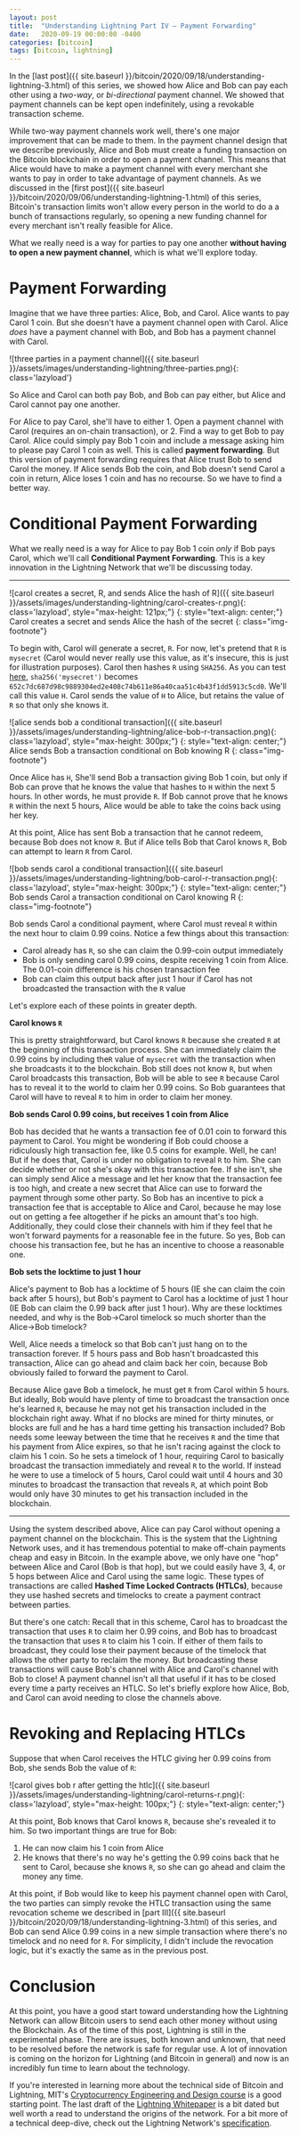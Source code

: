 ```yaml
---
layout: post
title:  "Understanding Lightning Part IV – Payment Forwarding"
date:   2020-09-19 00:00:00 -0400
categories: [bitcoin]
tags: [bitcoin, lightning]
---
```


In the [last post]({{ site.baseurl }}/bitcoin/2020/09/18/understanding-lightning-3.html) of this series, we showed how Alice and Bob can pay each other using a *two-way*, or *bi-directional* payment channel. We showed that payment channels can be kept open indefinitely, using a revokable transaction scheme.

While two-way payment channels work well, there's one major improvement that can be made to them. In the payment channel design that we describe previously, Alice and Bob must create a funding transaction on the Bitcoin blockchain in order to open a payment channel. This means that Alice would have to make a payment channel with every merchant she wants to pay in order to take advantage of payment channels. As we discussed in the [first post]({{ site.baseurl }}/bitcoin/2020/09/06/understanding-lightning-1.html) of this series, Bitcoin's transaction limits won't allow every person in the world to do a a bunch of transactions regularly, so opening a new funding channel for every merchant isn't really feasible for Alice.

What we really need is a way for parties to pay one another **without having to open a new payment channel**, which is what we'll explore today.

# Payment Forwarding

Imagine that we have three parties: Alice, Bob, and Carol. Alice wants to pay Carol 1 coin. But she doesn't have a payment channel open with Carol. Alice *does* have a payment channel with Bob, and Bob has a payment channel with Carol.

![three parties in a payment channel]({{ site.baseurl }}/assets/images/understanding-lightning/three-parties.png){: class='lazyload'}

So Alice and Carol can both pay Bob, and Bob can pay either, but Alice and Carol cannot pay one another.

For Alice to pay Carol, she'll have to either 1. Open a payment channel with Carol (requires an on-chain transaction), or 2. Find a way to get Bob to pay Carol. Alice could simply pay Bob 1 coin and include a message asking him to please pay Carol 1 coin as well. This is called **payment forwarding**. But this version of payment forwarding requires that Alice trust Bob to send Carol the money. If Alice sends Bob the coin, and Bob doesn't send Carol a coin in return, Alice loses 1 coin and has no recourse. So we have to find a better way.

# Conditional Payment Forwarding

What we really need is a way for Alice to pay Bob 1 coin *only* if Bob pays Carol, which we'll call **Conditional Payment Forwarding**. This is a key innovation in the Lightning Network that we'll be discussing today.

--- 

![carol creates a secret, R, and sends Alice the hash of R]({{ site.baseurl }}/assets/images/understanding-lightning/carol-creates-r.png){: class='lazyload', style="max-height: 121px;"}
{: style="text-align: center;"}
Carol creates a secret and sends Alice the hash of the secret
{: class="img-footnote"}

To begin with, Carol will generate a secret, `R`. For now, let's pretend that `R` is `mysecret` (Carol would never really use this value, as it's insecure, this is just for illustration purposes). Carol then hashes `R` using `SHA256`. As you can test [here](https://xorbin.com/tools/sha256-hash-calculator), `sha256('mysecret')` becomes `652c7dc687d98c9889304ed2e408c74b611e86a40caa51c4b43f1dd5913c5cd0`. We'll call this value `H`. Carol sends the value of `H` to Alice, but retains the value of `R` so that only she knows it.

![alice sends bob a conditional transaction]({{ site.baseurl }}/assets/images/understanding-lightning/alice-bob-r-transaction.png){: class='lazyload', style="max-height: 300px;"}
{: style="text-align: center;"}
Alice sends Bob a transaction conditional on Bob knowing R
{: class="img-footnote"}

Once Alice has `H`, She'll send Bob a transaction giving Bob 1 coin, but only if Bob can prove that he knows the value that hashes to `H` within the next 5 hours. In other words, he must provide `R`. If Bob cannot prove that he knows `R` within the next 5 hours, Alice would be able to take the coins back using her key.

At this point, Alice has sent Bob a transaction that he cannot redeem, because Bob does not know `R`. But if Alice tells Bob that Carol knows `R`, Bob can attempt to learn `R` from Carol.

![bob sends carol a conditional transaction]({{ site.baseurl }}/assets/images/understanding-lightning/bob-carol-r-transaction.png){: class='lazyload', style="max-height: 300px;"}
{: style="text-align: center;"}
Bob sends Carol a transaction conditional on Carol knowing R
{: class="img-footnote"}

Bob sends Carol a conditional payment, where Carol must reveal `R` within the next hour to claim 0.99 coins. Notice a few things about this transaction:

- Carol already has `R`, so she can claim the 0.99-coin output immediately
- Bob is only sending carol 0.99 coins, despite receiving 1 coin from Alice. The 0.01-coin difference is his chosen transaction fee
- Bob can claim this output back after just 1 hour if Carol has not broadcasted the transaction with the `R` value

Let's explore each of these points in greater depth.

**Carol knows `R`**

This is pretty straightforward, but Carol knows `R` because she created `R` at the beginning of this transaction process. She can immediately claim the 0.99 coins by including the`R` value of `mysecret` with the transaction when she broadcasts it to the blockchain. Bob still does not know `R`, but when Carol broadcasts this transaction, Bob will be able to see `R` because Carol has to reveal it to the world to claim her 0.99 coins. So Bob guarantees that Carol will have to reveal `R` to him in order to claim her money.

**Bob sends Carol 0.99 coins, but receives 1 coin from Alice**

Bob has decided that he wants a transaction fee of 0.01 coin to forward this payment to Carol. You might be wondering if Bob could choose a ridiculously high transaction fee, like 0.5 coins for example. Well, he can! But if he does that, Carol is under no obligation to reveal `R` to him. She can decide whether or not she's okay with this transaction fee. If she isn't, she can simply send Alice a message and let her know that the transaction fee is too high, and create a new secret that Alice can use to forward the payment through some other party. So Bob has an incentive to pick a transaction fee that is acceptable to Alice and Carol, because he may lose out on getting a fee altogether if he picks an amount that's too high. Additionally, they could close their channels with him if they feel that he won't forward payments for a reasonable fee in the future. So yes, Bob can choose his transaction fee, but he has an incentive to choose a reasonable one.

**Bob sets the locktime to just 1 hour**

Alice's payment to Bob has a locktime of 5 hours (IE she can claim the coin back after 5 hours), but Bob's payment to Carol has a locktime of just 1 hour (IE Bob can claim the 0.99 back after just 1 hour). Why are these locktimes needed, and why is the Bob→Carol timelock so much shorter than the Alice→Bob timelock?

Well, Alice needs a timelock so that Bob can't just hang on to the transaction forever. If 5 hours pass and Bob hasn't broadcasted this transaction, Alice can go ahead and claim back her coin, because Bob obviously failed to forward the payment to Carol.

Because Alice gave Bob a timelock, he must get `R` from Carol within 5 hours. But ideally, Bob would have plenty of time to broadcast the transaction once he's learned `R`, because he may not get his transaction included in the blockchain right away. What if no blocks are mined for thirty minutes, or blocks are full and he has a hard time getting his transaction included? Bob needs some leeway between the time that he receives `R` and the time that his payment from Alice expires, so that he isn't racing against the clock to claim his 1 coin. So he sets a timelock of 1 hour, requiring Carol to basically broadcast the transaction immediately and reveal `R` to the world. If instead he were to use a timelock of 5 hours, Carol could wait until 4 hours and 30 minutes to broadcast the transaction that reveals `R`, at which point Bob would only have 30 minutes to get his transaction included in the blockchain.

<hr class="ellipses grey" />

Using the system described above, Alice can pay Carol without opening a payment channel on the blockchain. This is the system that the Lightning Network uses, and it has tremendous potential to make off-chain payments cheap and easy in Bitcoin. In the example above, we only have one "hop" between Alice and Carol (Bob is that hop), but we could easily have 3, 4, or 5 hops between Alice and Carol using the same logic. These types of transactions are called **Hashed Time Locked Contracts (HTLCs)**, because they use hashed secrets and timelocks to create a payment contract between parties.

But there's one catch: Recall that in this scheme, Carol has to broadcast the transaction that uses `R` to claim her 0.99 coins, and Bob has to broadcast the transaction that uses `R` to claim his 1 coin. If either of them fails to broadcast, they could lose their payment because of the timelock that allows the other party to reclaim the money. But broadcasting these transactions will cause Bob's channel with Alice and Carol's channel with Bob to close! A payment channel isn't all that useful if it has to be closed every time a party receives an HTLC. So let's briefly explore how Alice, Bob, and Carol can avoid needing to close the channels above.

# Revoking and Replacing HTLCs

Suppose that when Carol receives the HTLC giving her 0.99 coins from Bob, she sends Bob the value of `R`:

![carol gives bob r after getting the htlc]({{ site.baseurl }}/assets/images/understanding-lightning/carol-returns-r.png){: class='lazyload', style="max-height: 100px;"}
{: style="text-align: center;"}

At this point, Bob knows that Carol knows `R`, because she's revealed it to him. So two important things are true for Bob:
1. He can now claim his 1 coin from Alice
2. He knows that there's no way he's getting the 0.99 coins back that he sent to Carol, because she knows `R`, so she can go ahead and claim the money any time.

At this point, if Bob would like to keep his payment channel open with Carol, the two parties can simply revoke the HTLC transaction using the same revocation scheme we described in [part III]({{ site.baseurl }}/bitcoin/2020/09/18/understanding-lightning-3.html) of this series, and Bob can send Alice 0.99 coins in a new simple transaction where there's no timelock and no need for `R`. For simplicity, I didn't include the revocation logic, but it's exactly the same as in the previous post.

# Conclusion

At this point, you have a good start toward understanding how the Lightning Network can allow Bitcoin users to send each other money without using the Blockchain. As of the time of this post, Lightning is still in the experimental phase. There are issues, both known and unknown, that need to be resolved before the network is safe for regular use. A lot of innovation is coming on the horizon for Lightning (and Bitcoin in general) and now is an incredibly fun time to learn about the technology.

If you're interested in learning more about the technical side of Bitcoin and Lightning, MIT's [Cryptocurrency Engineering and Design course](https://ocw.mit.edu/courses/media-arts-and-sciences/mas-s62-cryptocurrency-engineering-and-design-spring-2018/) is a good starting point. The last draft of the [Lightning Whitepaper](https://lightning.network/lightning-network-paper.pdf) is a bit dated but well worth a read to understand the origins of the network. For a bit more of a technical deep-dive, check out the Lightning Network's [specification](https://github.com/lightningnetwork/lightning-rfc/blob/master/00-introduction.md).